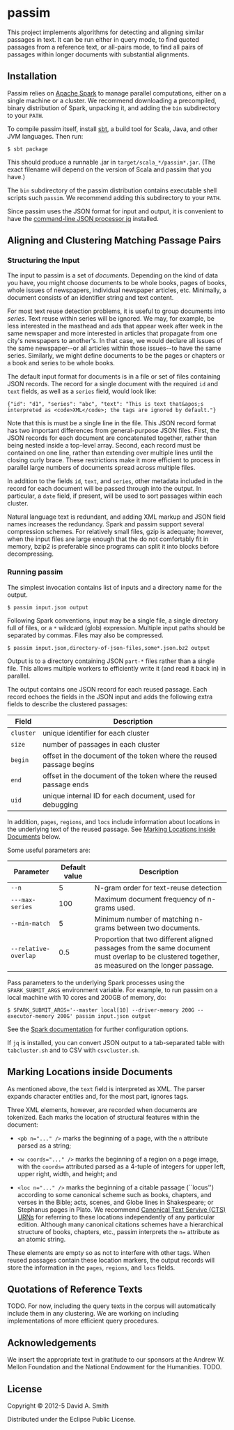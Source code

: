 # passim

This project implements algorithms for detecting and aligning similar
passages in text.  It can be run either in query mode, to find quoted
passages from a reference text, or all-pairs mode, to find all pairs
of passages within longer documents with substantial alignments.

## Installation

Passim relies on [Apache Spark](http://spark.apache.org) to manage
parallel computations, either on a single machine or a cluster.  We
recommend downloading a precompiled, binary distribution of Spark,
unpacking it, and adding the `bin` subdirectory to your `PATH`.

To compile passim itself, install [sbt](http://www.scala-sbt.org/), a
build tool for Scala, Java, and other JVM languages.  Then run:
```
$ sbt package
```

This should produce a runnable .jar in
`target/scala_*/passim*.jar`. (The exact filename will depend on the
version of Scala and passim that you have.)

The `bin` subdirectory of the passim distribution contains executable
shell scripts such `passim`.  We recommend adding this subdirectory to
your `PATH`.

Since passim uses the JSON format for input and output, it is
convenient to have the
[command-line JSON processor jq](http://stedolan.github.io/jq/)
installed.

## Aligning and Clustering Matching Passage Pairs

### Structuring the Input

The input to passim is a set of _documents_. Depending on the kind of
data you have, you might choose documents to be whole books, pages of
books, whole issues of newspapers, individual newspaper articles, etc.
Minimally, a document consists of an identifier string and text
content.

For most text reuse detection problems, it is useful to group
documents into _series_.  Text reuse within series will be ignored.
We may, for example, be less interested in the masthead and ads that
appear week after week in the same newspaper and more interested in
articles that propagate from one city's newspapers to another's.  In
that case, we would declare all issues of the same newspaper--or all
articles within those issues--to have the same series.  Similarly, we
might define documents to be the pages or chapters or a book and
series to be whole books.

The default input format for documents is in a file or set
of files containing JSON records.  The record for a single document
with the required `id` and `text` fields, as well as a `series` field,
would look like:
```
{"id": "d1", "series": "abc", "text": "This is text that&apos;s interpreted as <code>XML</code>; the tags are ignored by default."}
```

Note that this is must be a single line in the file.  This JSON record
format has two important differences from general-purpose JSON
files. First, the JSON records for each document are concatenated
together, rather than being nested inside a top-level array.  Second,
each record must be contained on one line, rather than extending over
multiple lines until the closing curly brace.  These restrictions make
it more efficient to process in parallel large numbers of documents
spread across multiple files.

In addition to the fields `id`, `text`, and `series`, other metadata
included in the record for each document will be passed through into
the output.  In particular, a `date` field, if present, will be used
to sort passages within each cluster.

Natural language text is redundant, and adding XML markup and JSON
field names increases the redundancy.  Spark and passim support
several compression schemes.  For relatively small files, gzip is
adequate; however, when the input files are large enough that the do
not comfortably fit in memory, bzip2 is preferable since programs can
split it into blocks before decompressing.

### Running passim

The simplest invocation contains list of inputs and a directory name
for the output.

```
$ passim input.json output
```

Following Spark conventions, input may be a single file, a single
directory full of files, or a `*` wildcard (glob) expression.
Multiple input paths should be separated by commas.  Files may also be
compressed.

```
$ passim input.json,directory-of-json-files,some*.json.bz2 output
```

Output is to a directory containing JSON `part-*` files rather than a
single file.  This allows multiple workers to efficiently write it
(and read it back in) in parallel.

The output contains one JSON record for each reused passage.  Each
record echoes the fields in the JSON input and adds the following
extra fields to describe the clustered passages:

Field | Description
----- | ------------
`cluster` | unique identifier for each cluster
`size` | number of passages in each cluster
`begin` | offset in the document of the token where the reused passage begins
`end` | offset in the document of the token where the reused passage ends
`uid` | unique internal ID for each document, used for debugging

In addition, `pages`, `regions`, and `locs` include information about
locations in the underlying text of the reused passage.  See [Marking
Locations inside Documents](#locations) below.

Some useful parameters are:

Parameter | Default value | Description
--------- | ------------- | -----------
`--n` | 5 | N-gram order for text-reuse detection
`---max-series` | 100 | Maximum document frequency of n-grams used.
`--min-match` | 5 | Minimum number of matching n-grams between two documents.
`--relative-overlap` | 0.5 | Proportion that two different aligned passages from the same document must overlap to be clustered together, as measured on the longer passage.

Pass parameters to the underlying Spark processes using the
`SPARK_SUBMIT_ARGS` environment variable.  For example, to run passim
on a local machine with 10 cores and 200GB of memory, do:

```
$ SPARK_SUBMIT_ARGS='--master local[10] --driver-memory 200G --executor-memory 200G' passim input.json output
```

See the
[Spark documentation](https://spark.apache.org/docs/latest/index.html)
for further configuration options.

If `jq` is installed, you can convert JSON output to a tab-separated
table with `tabcluster.sh` and to CSV with `csvcluster.sh`.

## <a name="locations"></a> Marking Locations inside Documents

As mentioned above, the `text` field is interpreted as XML.  The
parser expands character entities and, for the most part, ignores
tags.

Three XML elements, however, are recorded when documents are
tokenized.  Each marks the location of structural features within the
document:
* `<pb n="..." />` marks the beginning of a page, with the `n`
  attribute parsed as a string;

* `<w coords="..." />` marks the beginning of a region on a page
  image, with the `coords=` attributed parsed as a 4-tuple of
  integers for upper left, upper right, width, and height; and

* `<loc n="..." />` marks the beginning of a citable passage
  (``locus'') according to some canonical scheme such as books,
  chapters, and verses in the Bible; acts, scenes, and Globe lines in
  Shakespeare; or Stephanus pages in Plato.  We recommend
  [Canonical Text Servive (CTS) URNs](http://www.homermultitext.org/hmt-doc/cite/index.html)
  for referring to these locations independently of any particular
  edition.  Although many canonical citations schemes have a
  hierarchical structure of books, chapters, etc., passim interprets
  the `n=` attribute as an atomic string.

These elements are empty so as not to interfere with other tags.  When
reused passages contain these location markers, the output records
will store the information in the `pages`, `regions`, and `locs`
fields.

## Quotations of Reference Texts

TODO.  For now, including the query texts in the corpus will
automatically include them in any clustering.  We are working on
including implementations of more efficient query procedures.

<!-- You can use any galago n-gram index: 4-gram, 5-gram, etc. For several -->
<!-- tasks, 5-grams seem like a good tradeoff. -->

<!-- For best results, index the reference texts---as trectext or some -->
<!-- other plaintext format---along with the target document.  This ensures -->
<!-- that any n-gram in the reference texts occurs at least once in the -->
<!-- index.  The quotes program will then automatically filter out matches -->
<!-- of a reference text with itself.  There is one other advantage of -->
<!-- including the reference texts in the index.  Since you guarantee that -->
<!-- all n-grams in the reference texts will be seen, you can shard the -->
<!-- index of the books without having any useful n-grams fall below -->
<!-- threshold (as long as you add a copy of the reference texts to each -->
<!-- shard). -->

## Acknowledgements

We insert the appropriate text in gratitude to our sponsors at the
Andrew W. Mellon Foundation and the National Endowment for the
Humanities. TODO.

## License

Copyright © 2012-5 David A. Smith

Distributed under the Eclipse Public License.
